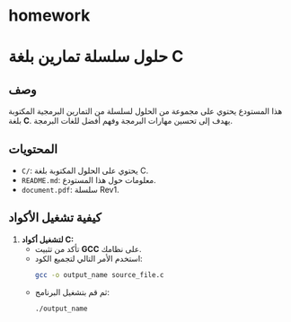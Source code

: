 # homework
# حلول سلسلة تمارين بلغة C

## وصف
هذا المستودع يحتوي على مجموعة من الحلول لسلسلة من التمارين البرمجية المكتوبة بلغة **C**. يهدف إلى تحسين مهارات البرمجة وفهم أفضل للغات البرمجة.

## المحتويات
- `C/`: يحتوي على الحلول المكتوبة بلغة C.
- `README.md`: معلومات حول هذا المستودع.
- `document.pdf`: سلسلة Rev1.

## كيفية تشغيل الأكواد
1. **لتشغيل أكواد C:**
   - تأكد من تثبيت **GCC** على نظامك.
   - استخدم الأمر التالي لتجميع الكود:
     ```bash
     gcc -o output_name source_file.c
     ```
   - ثم قم بتشغيل البرنامج:
     ```bash
     ./output_name
     ```
